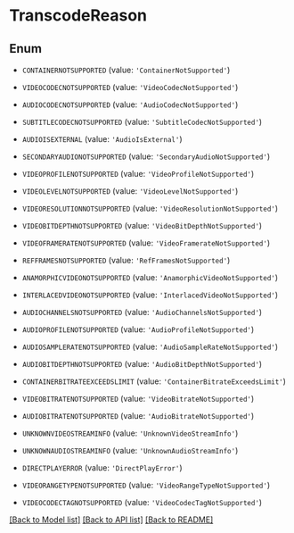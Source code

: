 # TranscodeReason


## Enum

* `CONTAINERNOTSUPPORTED` (value: `'ContainerNotSupported'`)

* `VIDEOCODECNOTSUPPORTED` (value: `'VideoCodecNotSupported'`)

* `AUDIOCODECNOTSUPPORTED` (value: `'AudioCodecNotSupported'`)

* `SUBTITLECODECNOTSUPPORTED` (value: `'SubtitleCodecNotSupported'`)

* `AUDIOISEXTERNAL` (value: `'AudioIsExternal'`)

* `SECONDARYAUDIONOTSUPPORTED` (value: `'SecondaryAudioNotSupported'`)

* `VIDEOPROFILENOTSUPPORTED` (value: `'VideoProfileNotSupported'`)

* `VIDEOLEVELNOTSUPPORTED` (value: `'VideoLevelNotSupported'`)

* `VIDEORESOLUTIONNOTSUPPORTED` (value: `'VideoResolutionNotSupported'`)

* `VIDEOBITDEPTHNOTSUPPORTED` (value: `'VideoBitDepthNotSupported'`)

* `VIDEOFRAMERATENOTSUPPORTED` (value: `'VideoFramerateNotSupported'`)

* `REFFRAMESNOTSUPPORTED` (value: `'RefFramesNotSupported'`)

* `ANAMORPHICVIDEONOTSUPPORTED` (value: `'AnamorphicVideoNotSupported'`)

* `INTERLACEDVIDEONOTSUPPORTED` (value: `'InterlacedVideoNotSupported'`)

* `AUDIOCHANNELSNOTSUPPORTED` (value: `'AudioChannelsNotSupported'`)

* `AUDIOPROFILENOTSUPPORTED` (value: `'AudioProfileNotSupported'`)

* `AUDIOSAMPLERATENOTSUPPORTED` (value: `'AudioSampleRateNotSupported'`)

* `AUDIOBITDEPTHNOTSUPPORTED` (value: `'AudioBitDepthNotSupported'`)

* `CONTAINERBITRATEEXCEEDSLIMIT` (value: `'ContainerBitrateExceedsLimit'`)

* `VIDEOBITRATENOTSUPPORTED` (value: `'VideoBitrateNotSupported'`)

* `AUDIOBITRATENOTSUPPORTED` (value: `'AudioBitrateNotSupported'`)

* `UNKNOWNVIDEOSTREAMINFO` (value: `'UnknownVideoStreamInfo'`)

* `UNKNOWNAUDIOSTREAMINFO` (value: `'UnknownAudioStreamInfo'`)

* `DIRECTPLAYERROR` (value: `'DirectPlayError'`)

* `VIDEORANGETYPENOTSUPPORTED` (value: `'VideoRangeTypeNotSupported'`)

* `VIDEOCODECTAGNOTSUPPORTED` (value: `'VideoCodecTagNotSupported'`)

[[Back to Model list]](../README.md#documentation-for-models) [[Back to API list]](../README.md#documentation-for-api-endpoints) [[Back to README]](../README.md)


